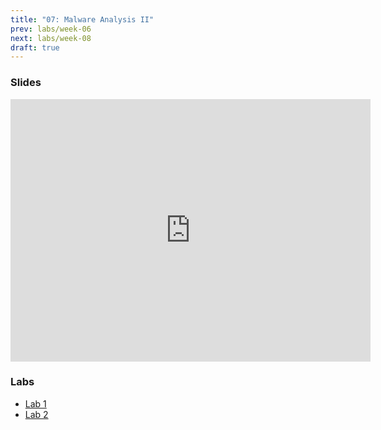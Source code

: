 ```yaml
---
title: "07: Malware Analysis II"
prev: labs/week-06
next: labs/week-08
draft: true
---
```


### Slides

<iframe src="https://slides.com/chasekanipe/todo" width="576" height="420" title="Week 7" scrolling="no" frameborder="0" webkitallowfullscreen mozallowfullscreen allowfullscreen></iframe>

### Labs

- [Lab 1](lab-1/)
- [Lab 2](lab-2/)

